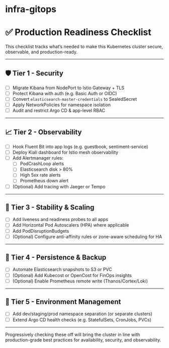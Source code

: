 # infra-gitops
# ✅ Production Readiness Checklist

This checklist tracks what’s needed to make this Kubernetes cluster secure, observable, and production-ready.

---

## 🛡️ Tier 1 - Security

- [ ] Migrate Kibana from NodePort to Istio Gateway + TLS
- [ ] Protect Kibana with auth (e.g. Basic Auth or OIDC)
- [ ] Convert `elasticsearch-master-credentials` to SealedSecret
- [ ] Apply NetworkPolicies for namespace isolation
- [ ] Audit and restrict Argo CD & app-level RBAC

---

## 📈 Tier 2 - Observability

- [ ] Hook Fluent Bit into app logs (e.g. guestbook, sentiment-service)
- [ ] Deploy Kiali dashboard for Istio mesh observability
- [ ] Add Alertmanager rules:
  - [ ] PodCrashLoop alerts
  - [ ] Elasticsearch disk > 80%
  - [ ] High 5xx rate alerts
  - [ ] Prometheus down alert
- [ ] (Optional) Add tracing with Jaeger or Tempo

---

## 🔁 Tier 3 - Stability & Scaling

- [ ] Add liveness and readiness probes to all apps
- [ ] Add Horizontal Pod Autoscalers (HPA) where applicable
- [ ] Add PodDisruptionBudgets
- [ ] (Optional) Configure anti-affinity rules or zone-aware scheduling for HA

---

## 💾 Tier 4 - Persistence & Backup

- [ ] Automate Elasticsearch snapshots to S3 or PVC
- [ ] (Optional) Add Kubecost or OpenCost for FinOps insights
- [ ] (Optional) Enable Prometheus remote write (Thanos/Cortex/Loki)

---

## 🌱 Tier 5 - Environment Management

- [ ] Add dev/staging/prod namespace separation (or separate clusters)
- [ ] Extend Argo CD health checks (e.g. StatefulSets, CronJobs, PVCs)

---

Progressively checking these off will bring the cluster in line with production-grade best practices for availability, security, and observability.